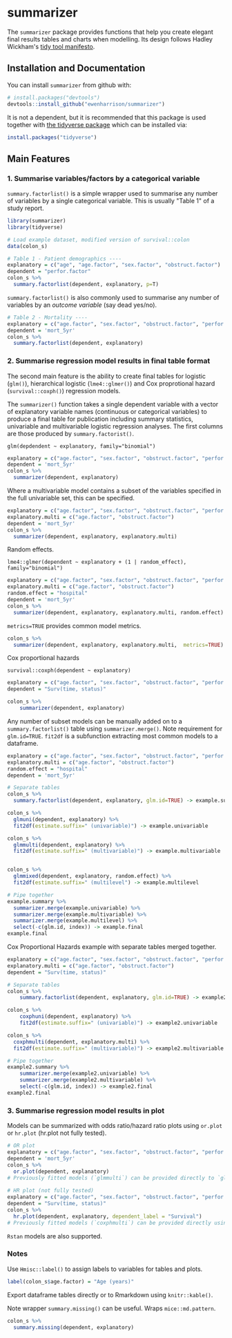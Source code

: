 summarizer
==========

The `summarizer` package provides functions that help you create elegant final results tables and charts when modelling. 
Its design follows Hadley Wickham's [tidy tool manifesto](http://tidyverse.tidyverse.org/articles/manifesto.html).

Installation and Documentation
------------------------------

You can install `summarizer` from github with:

``` r
# install.packages("devtools")
devtools::install_github("ewenharrison/summarizer")
```

It is not a dependent, but it is recommended that this package is used together with 
[the tidyverse package](http://blog.revolutionanalytics.com/2016/09/tidyverse.html) which can be installed via:

``` r
install.packages("tidyverse")
```

Main Features
-------------

### 1. Summarise variables/factors by a categorical variable

`summary.factorlist()` is a simple wrapper used to summarise any number of variables by a single categorical variable. 
This is usually "Table 1" of a study report. 

``` r
library(summarizer)
library(tidyverse)

# Load example dataset, modified version of survival::colon
data(colon_s)

# Table 1 - Patient demographics ----
explanatory = c("age", "age.factor", "sex.factor", "obstruct.factor")
dependent = "perfor.factor"
colon_s %>%
  summary.factorlist(dependent, explanatory, p=T)

```

`summary.factorlist()` is also commonly used to summarise any number of variables by an *outcome variable* (say dead yes/no).  

``` r
# Table 2 - Mortality ----
explanatory = c("age.factor", "sex.factor", "obstruct.factor", "perfor.factor")
dependent = 'mort_5yr'
colon_s %>%
  summary.factorlist(dependent, explanatory)
```

### 2. Summarise regression model results in final table format

The second main feature is the ability to create final tables for logistic (`glm()`), hierarchical logistic (`lme4::glmer()`) and 
Cox proprotional hazard (`survival::coxph()`) regression models.

The `summarizer()` function takes a single dependent variable with a vector of explanatory variable names 
(continuous or categorical variables) to produce a final table for publication including summary statistics, 
univariable and multivariable logistic regression analyses. The first columns are those produced by 
`summary.factorist()`. 

`glm(depdendent ~ explanatory, family="binomial")`

``` r
explanatory = c("age.factor", "sex.factor", "obstruct.factor", "perfor.factor")
dependent = 'mort_5yr'
colon_s %>%
  summarizer(dependent, explanatory)
```

Where a multivariable model contains a subset of the variables specified in the full univariable set, this can be specified. 

``` r
explanatory = c("age.factor", "sex.factor", "obstruct.factor", "perfor.factor")
explanatory.multi = c("age.factor", "obstruct.factor")
dependent = 'mort_5yr'
colon_s %>%
  summarizer(dependent, explanatory, explanatory.multi)
```

Random effects. 

`lme4::glmer(dependent ~ explanatory + (1 | random_effect), family="binomial")`

``` r
explanatory = c("age.factor", "sex.factor", "obstruct.factor", "perfor.factor")
explanatory.multi = c("age.factor", "obstruct.factor")
random.effect = "hospital"
dependent = 'mort_5yr'
colon_s %>%
  summarizer(dependent, explanatory, explanatory.multi, random.effect)
```

`metrics=TRUE` provides common model metrics. 

``` r
colon_s %>%
  summarizer(dependent, explanatory, explanatory.multi,  metrics=TRUE)
```

Cox proportional hazards 

`survival::coxph(dependent ~ explanatory)`

``` r
explanatory = c("age.factor", "sex.factor", "obstruct.factor", "perfor.factor")
dependent = "Surv(time, status)"

colon_s %>% 
	summarizer(dependent, explanatory)
```

Any number of subset models can be manually added on to a `summary.factorlist()` table using `summarizer.merge()`. 
Note requirement for `glm.id=TRUE`. `fit2df` is a subfunction extracting most common models to a dataframe. 


``` r
explanatory = c("age.factor", "sex.factor", "obstruct.factor", "perfor.factor")
explanatory.multi = c("age.factor", "obstruct.factor")
random.effect = "hospital"
dependent = 'mort_5yr'

# Separate tables
colon_s %>%
  summary.factorlist(dependent, explanatory, glm.id=TRUE) -> example.summary

colon_s %>%
  glmuni(dependent, explanatory) %>%
  fit2df(estimate.suffix=" (univariable)") -> example.univariable

colon_s %>%
  glmmulti(dependent, explanatory) %>%
  fit2df(estimate.suffix=" (multivariable)") -> example.multivariable


colon_s %>%
  glmmixed(dependent, explanatory, random.effect) %>%
  fit2df(estimate.suffix=" (multilevel") -> example.multilevel

# Pipe together
example.summary %>% 
  summarizer.merge(example.univariable) %>% 
  summarizer.merge(example.multivariable) %>% 
  summarizer.merge(example.multilevel) %>% 
  select(-c(glm.id, index)) -> example.final
example.final

```

Cox Proportional Hazards example with separate tables merged together.

``` r
explanatory = c("age.factor", "sex.factor", "obstruct.factor", "perfor.factor")
explanatory.multi = c("age.factor", "obstruct.factor")
dependent = "Surv(time, status)"

# Separate tables
colon_s %>%
	summary.factorlist(dependent, explanatory, glm.id=TRUE) -> example2.summary

colon_s %>%
	coxphuni(dependent, explanatory) %>%
	fit2df(estimate.suffix=" (univariable)") -> example2.univariable

colon_s %>%
  coxphmulti(dependent, explanatory.multi) %>%
  fit2df(estimate.suffix=" (multivariable)") -> example2.multivariable

# Pipe together
example2.summary %>% 
	summarizer.merge(example2.univariable) %>% 
	summarizer.merge(example2.multivariable) %>% 
	select(-c(glm.id, index)) -> example2.final
example2.final
```

### 3. Summarise regression model results in plot

Models can be summarized with odds ratio/hazard ratio plots using `or.plot` or `hr.plot` (hr.plot not fully tested). 

``` r
# OR plot
explanatory = c("age.factor", "sex.factor", "obstruct.factor", "perfor.factor")
dependent = 'mort_5yr'
colon_s %>%
  or.plot(dependent, explanatory)
# Previously fitted models (`glmmulti`) can be provided directly to `glmfit`  
  
# HR plot (not fully tested)
explanatory = c("age.factor", "sex.factor", "obstruct.factor", "perfor.factor")
dependent = "Surv(time, status)"
colon_s %>%
  hr.plot(dependent, explanatory, dependent_label = "Survival")
# Previously fitted models (`coxphmulti`) can be provided directly using `coxfit`
```

`Rstan` models are also supported. 

### Notes

Use `Hmisc::label()` to assign labels to variables for tables and plots.

``` r
label(colon_s$age.factor) = "Age (years)"
```

Export dataframe tables directly or to Rmarkdown using `knitr::kable()`.

Note wrapper `summary.missing()` can be useful. Wraps `mice::md.pattern`.

``` r
colon_s %>%
  summary.missing(dependent, explanatory)
```
